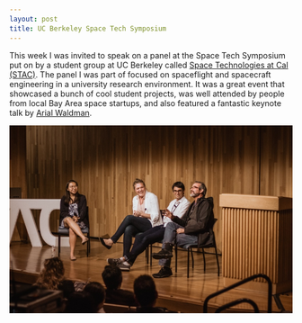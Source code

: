 ```yaml
---
layout: post
title: UC Berkeley Space Tech Symposium
---
```


This week I was invited to speak on a panel at the Space Tech Symposium put on by a student group at UC Berkeley called [Space Technologies at Cal (STAC)](https://stac.berkeley.edu/). The panel I was part of focused on spaceflight and spacecraft engineering in a university research environment. It was a great event that showcased a bunch of cool student projects, was well attended by people from local Bay Area space startups, and also featured a fantastic keynote talk by [Arial Waldman](http://arielwaldman.com/).

![STAC](/img/stac_panel.jpg)
